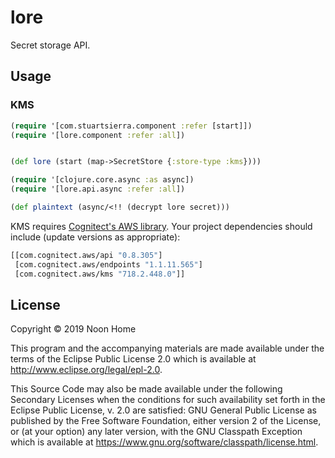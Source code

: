 # lore

Secret storage API.

## Usage

### KMS

```clojure
(require '[com.stuartsierra.component :refer [start]])
(require '[lore.component :refer :all])


(def lore (start (map->SecretStore {:store-type :kms})))

(require '[clojure.core.async :as async])
(require '[lore.api.async :refer :all])

(def plaintext (async/<!! (decrypt lore secret)))
```

KMS requires [Cognitect's AWS library](https://github.com/cognitect-labs/aws-api).
Your project dependencies should include (update versions as appropriate):

```clojure
[[com.cognitect.aws/api "0.8.305"]
 [com.cognitect.aws/endpoints "1.1.11.565"]
 [com.cognitect.aws/kms "718.2.448.0"]]
```

## License

Copyright © 2019 Noon Home

This program and the accompanying materials are made available under the
terms of the Eclipse Public License 2.0 which is available at
http://www.eclipse.org/legal/epl-2.0.

This Source Code may also be made available under the following Secondary
Licenses when the conditions for such availability set forth in the Eclipse
Public License, v. 2.0 are satisfied: GNU General Public License as published by
the Free Software Foundation, either version 2 of the License, or (at your
option) any later version, with the GNU Classpath Exception which is available
at https://www.gnu.org/software/classpath/license.html.
